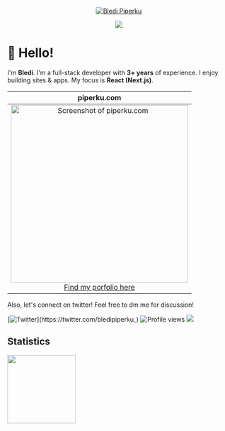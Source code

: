 <p align="center">
  <a href="https://piperku.com?ref=github">
    <img src="https://github.com/user-attachments/assets/f26d9b89-f454-4916-a856-dc23e5b85658" alt="Bledi Piperku" />
  </a>
</p>

<p align="center">
  <a href="https://github.com/DenverCoder1/readme-typing-svg">
    <img src="https://readme-typing-svg.demolab.com/?lines=Full-stack%20web%20and%20app%20developer;3%2B%20years%20of%20coding%20experience;Always%20learning%20new%20things&font=Fira%20Code&center=true&width=440&height=45&color=f75c7e&vCenter=true&pause=1000&size=22" /></a>
</p>


# 👋 Hello!

I'm **Bledi**. I'm a full-stack developer with **3+ years** of experience. I enjoy building sites & apps. My focus is **React (Next.js)**.

| piperku.com |
|:-:|
|<a href="https://piperku.com?ref=readme"><img src="https://github.com/user-attachments/assets/322d6ba6-7166-4cc8-b682-cf4a5d20475a" alt="Screenshot of piperku.com" width="400"></a><br /><a href="https://piperku.com?ref=readme">Find my porfolio here</a> | 


Also, let's connect on twitter! Feel free to dm me for discussion!

[![Twitter](https://img.shields.io/twitter/url/https/twitter.com/th_clarence.svg?style=social&label=Follow%20%40bledipiperku_)](https://twitter.com/bledipiperku_)
![Profile views](https://komarev.com/ghpvc/?username=bledipiperku&color=gray)
![](https://hit.yhype.me/github/profile?user_id=55318172)


## Statistics

<div>
  <img height="154" src="https://github-readme-stats.vercel.app/api/top-langs/?username=bledipiperku&layout=compact&theme=react&hide=php&langs_count=6" />
</div>
